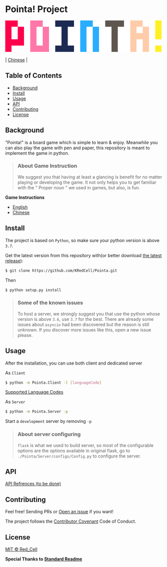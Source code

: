 # Pointa! Project

![Pointa!](./Pointa_Scaled.png)

|   [Chinese](docs/README_ZH.md)    |

## Table of Contents

- [Background](#background)
- [Install](#install)
- [Usage](#usage)
- [API](#api)
- [Contributing](#contributing)
- [License](#license)

## Background

"Pointa!" is a board game which is simple to learn & enjoy. Meanwhile you can also play the game with pen and paper, this repository is meant to implement the game in python.

> ### About Game Instruction
>
> We suggest you that having at least a glancing is benefit for no matter playing or developing the game. It not only helps you to get familiar with the " Proper noun " we used in games, but also, is fun.

**Game Instructions**

- [English](docs/GameInstruction.md)
- [Chinese](docs/GameInstruction_ZH.md)

## Install

The project is based on `Python`, so make sure your python version is above `3.7`.

Get the latest version from this repository with(or better download [the latest release](https://github.com/KRedCell/Pointa/releases)):

```sh
$ git clone https://github.com/KRedCell/Pointa.git
```

Then

```sh
$ python setup.py install
```

> ### Some of the known issues
>
> To host a server, we strongly suggest you that use the python whose version is above `3.6`, use `3.7` for the best. There are already some issues about `asyncio` had been discovered but the reason is still unknown. If you discover more issues like this, open a new issue please.

## Usage

After the installation, you can use both client and dedicated server

As `Client`

```sh
$ python -m Pointa.Client -l [languageCode]
```

[Supported Language Codes](docs/SupportedLanguages.md)

As `Server`

```sh
$ python -m Pointa.Server -p
```

Start a `development` server by removing `-p`

> ### About server configuring
>
> `flask` is what we used to build server, so most of the configurable options are the options available in original flask, go to `./Pointa/Server/configs/Config.py` to configure the server.

## API

[API Refrences (to be done)](docs/Pointa_Web_API_Refrences.md)

## Contributing

Feel free! Sending PRs or [Open an issue](https://github.com/KRedCell/Pointa/issues/new) if you want!

The project follows the [Contributor Covenant](http://contributor-covenant.org/version/1/3/0/) Code of Conduct.

## License

[MIT © Red_Cell](./LICENSE)

**Special Thanks to [Standard Readme](https://github.com/RichardLitt/standard-readme)**
